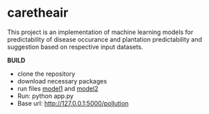 # caretheair
This project is an implementation of machine learning models for predictability of disease occurance and plantation predictability and suggestion based on respective input datasets. 

**BUILD**
- clone the repository
- download necessary packages
- run files [model1](https://github.com/robinch93/caretheair/blob/master/MachineModels/model1.py) and [model2](https://github.com/robinch93/caretheair/blob/master/MachineModels/model2.py)
- Run: python app.py
- Base url: http://127.0.0.1:5000/pollution 

